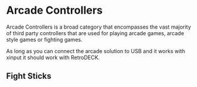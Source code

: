 # Arcade Controllers

Arcade Controllers is a broad category that encompasses the vast majority of third party controllers that are used for playing arcade games, arcade style games or fighting games. <br>

As long as you can connect the arcade solution to USB and it works with xinput it should work with RetroDECK.

## Fight Sticks
